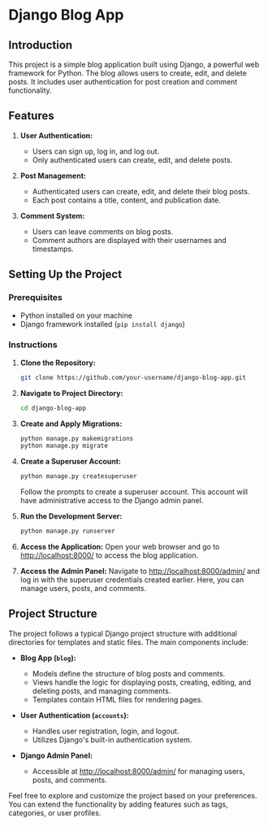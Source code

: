 # Django Blog App

## Introduction

This project is a simple blog application built using Django, a powerful web framework for Python. The blog allows users to create, edit, and delete posts. It includes user authentication for post creation and comment functionality.

## Features

1. **User Authentication:**
   - Users can sign up, log in, and log out.
   - Only authenticated users can create, edit, and delete posts.
   
2. **Post Management:**
   - Authenticated users can create, edit, and delete their blog posts.
   - Each post contains a title, content, and publication date.

3. **Comment System:**
   - Users can leave comments on blog posts.
   - Comment authors are displayed with their usernames and timestamps.

## Setting Up the Project

### Prerequisites

- Python installed on your machine
- Django framework installed (`pip install django`)

### Instructions

1. **Clone the Repository:**
   ```bash
   git clone https://github.com/your-username/django-blog-app.git
   ```

2. **Navigate to Project Directory:**
   ```bash
   cd django-blog-app
   ```

3. **Create and Apply Migrations:**
   ```bash
   python manage.py makemigrations
   python manage.py migrate
   ```

4. **Create a Superuser Account:**
   ```bash
   python manage.py createsuperuser
   ```

   Follow the prompts to create a superuser account. This account will have administrative access to the Django admin panel.

5. **Run the Development Server:**
   ```bash
   python manage.py runserver
   ```

6. **Access the Application:**
   Open your web browser and go to [http://localhost:8000/](http://localhost:8000/) to access the blog application.

7. **Access the Admin Panel:**
   Navigate to [http://localhost:8000/admin/](http://localhost:8000/admin/) and log in with the superuser credentials created earlier. Here, you can manage users, posts, and comments.

## Project Structure

The project follows a typical Django project structure with additional directories for templates and static files. The main components include:

- **Blog App (`blog`):**
  - Models define the structure of blog posts and comments.
  - Views handle the logic for displaying posts, creating, editing, and deleting posts, and managing comments.
  - Templates contain HTML files for rendering pages.

- **User Authentication (`accounts`):**
  - Handles user registration, login, and logout.
  - Utilizes Django's built-in authentication system.

- **Django Admin Panel:**
  - Accessible at [http://localhost:8000/admin/](http://localhost:8000/admin/) for managing users, posts, and comments.

Feel free to explore and customize the project based on your preferences. You can extend the functionality by adding features such as tags, categories, or user profiles.
